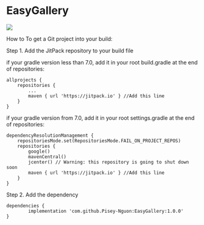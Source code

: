 # EasyGallery
[![](https://jitpack.io/v/Pisey-Nguon/EasyGallery.svg)](https://jitpack.io/#Pisey-Nguon/EasyGallery)

How to
To get a Git project into your build:

Step 1. Add the JitPack repository to your build file

if your gradle version less than 7.0, add it in your root build.gradle at the end of repositories:

	allprojects {
		repositories {
			...
			maven { url 'https://jitpack.io' } //Add this line
		}
	}
  
if your gradle version from 7.0, add it in your root settings.gradle at the end of repositories:

    dependencyResolutionManagement {
	    repositoriesMode.set(RepositoriesMode.FAIL_ON_PROJECT_REPOS)
	    repositories {
	        google()
	        mavenCentral()
	        jcenter() // Warning: this repository is going to shut down soon
	        maven { url 'https://jitpack.io' } //Add this line
	    }
    }

Step 2. Add the dependency

	dependencies {
	        implementation 'com.github.Pisey-Nguon:EasyGallery:1.0.0'
	}
